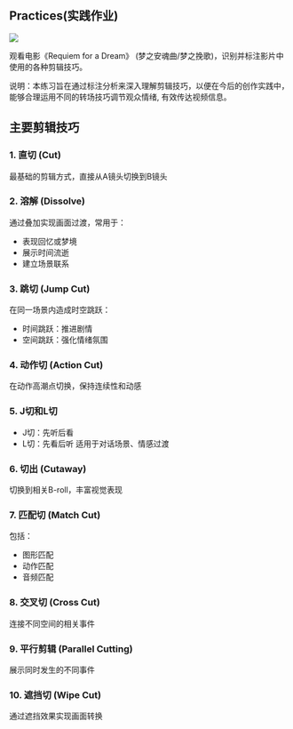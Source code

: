## Practices(实践作业)
![](https://i.imgur.com/0diUA2c.jpeg)

观看电影《Requiem for a Dream》 (梦之安魂曲/梦之挽歌)，识别并标注影片中使用的各种剪辑技巧。

说明：本练习旨在通过标注分析来深入理解剪辑技巧，以便在今后的创作实践中，能够合理运用不同的转场技巧调节观众情绪, 有效传达视频信息。


## 主要剪辑技巧

### 1. 直切 (Cut)
最基础的剪辑方式，直接从A镜头切换到B镜头

### 2. 溶解 (Dissolve) 
通过叠加实现画面过渡，常用于：
- 表现回忆或梦境
- 展示时间流逝
- 建立场景联系

### 3. 跳切 (Jump Cut)
在同一场景内造成时空跳跃：
- 时间跳跃：推进剧情
- 空间跳跃：强化情绪氛围

### 4. 动作切 (Action Cut)
在动作高潮点切换，保持连续性和动感

### 5. J切和L切
- J切：先听后看
- L切：先看后听
适用于对话场景、情感过渡

### 6. 切出 (Cutaway)
切换到相关B-roll，丰富视觉表现

### 7. 匹配切 (Match Cut)
包括：
- 图形匹配
- 动作匹配
- 音频匹配

### 8. 交叉切 (Cross Cut)
连接不同空间的相关事件

### 9. 平行剪辑 (Parallel Cutting)
展示同时发生的不同事件

### 10. 遮挡切 (Wipe Cut)
通过遮挡效果实现画面转换
